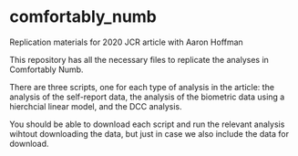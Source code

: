 # comfortably_numb
Replication materials for 2020 JCR article with Aaron Hoffman 

This repository has all the necessary files to replicate the analyses in Comfortably Numb. 

There are three scripts, one for each type of analysis in the article: the analysis of the self-report data, the analysis of the biometric data using a hierchcial linear model, and the DCC analysis. 

You should be able to download each script and run the relevant analysis wihtout downloading the data, but just in case we also include the data for download. 
